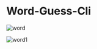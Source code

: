 # Word-Guess-Cli

![word](https://user-images.githubusercontent.com/32559085/39388349-4b3b1fb0-4a4d-11e8-8e99-9d7688e735dd.PNG)


![word1](https://user-images.githubusercontent.com/32559085/39388350-4cde8ea6-4a4d-11e8-9792-33ec0928cd30.PNG)
